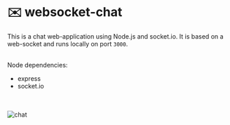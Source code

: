 # ✉️ websocket-chat

This is a chat web-application using Node.js and socket.io. 
It is based on a web-socket and runs locally on port `3000`.

<br>
Node dependencies:

- express
- socket.io

<br><br>
![chat](https://github.com/moritzmitterdorfer/chat/blob/master/chat.png)
